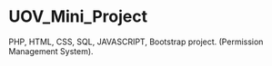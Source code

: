 # UOV_Mini_Project
PHP, HTML, CSS, SQL, JAVASCRIPT, Bootstrap project. (Permission Management System).
